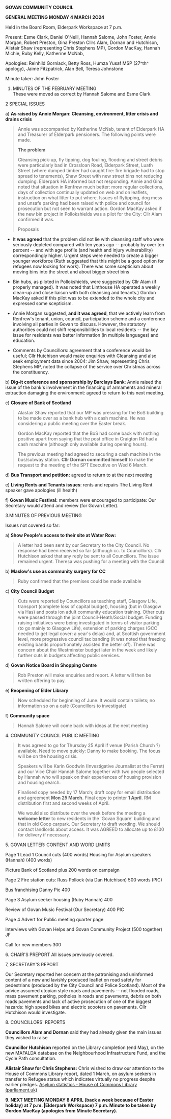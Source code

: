 **GOVAN COMMUNITY COUNCIL**

**GENERAL MEETING MONDAY 4 MARCH 2O24**

Held in the Board Room, Elderpark Workspace at 7 p.m.

Present: Esme Clark, Daniel O'Neill, Hannah Salome, John Foster, Annie
Morgan, Robert Preston, Gina Preston Cllrs Alam, Dornan and Hutchison,
Alistair Shaw (representing Chris Stephens MP), Gordon MacKay, Hannah
Michie, Ruby Kelly, Katherine McNab,

Apologies: Reinhild Gorniack, Betty Ross, Humza Yusaf MSP (27^th^
apology), Jaime Fitzpatrick, Alan Bell, Teresa Johnstone

Minute taker: John Foster

1.  MINUTES OF THE FEBRUARY MEETING\
    These were moved as correct by Hannah Salome and Esme Clark

2 SPECIAL ISSUES

a)  **As raised by Annie Morgan: Cleansing, environment, litter crisis
    and drains crisis**

> Annie was accompanied by Katherine McNab, tenant of Elderpark HA and
> Treasurer of Elderpark pensioners. The following points were made.
>
> **The problem**
>
> Cleansing pick-up, fly tipping, dog fouling, flooding and street
> debris were particularly bad in Crossloan Road, Elderpark Street,
> Luath Street (where dumped timber had caught fire: fire brigade had to
> stop spread to tenements), Shaw Street with new street bins not
> reducing dumping. Elderpark HA informed but not responding. Annie and
> Gina noted that situation in Renfrew much better: more regular
> collections, days of collection continually updated on web and on
> leaflets, instruction on what litter to put where. Issues of
> flytipping, dog mess and unsafe parking had been raised with police
> and council for prosecution but not seen to warrant action. Gordon
> MacKay asked if the new bin project in Pollokshields was a pilot for
> the City: Cllr Alam confirmed it was.
>
> Proposals

-   It **was agreed** that the problem did not lie with cleansing staff
    who were seriously depleted compared with ten years ago -- probably
    by over ten percent -- and with age profile (and health and injury
    vulnerability) correspondingly higher. Urgent steps were needed to
    create a bigger younger workforce (Ruth suggested that this might be
    a good option for refugees now looking for work). There was some
    scepticism about moving bins into the street and about bigger street
    bins

-   Bin hubs, as piloted in Pollokshields, were suggested by Cllr Alam
    (if properly managed). It was noted that Linthouse HA operated a
    weekly clean-up and close liaison with both cleansing and tenants.)
    Gordon MacKay asked if this pilot was to be extended to the whole
    city and expressed some scepticism.

-   Annie Morgan suggested, **and it was agreed**, that we actively
    learn from Renfrew's tenant, union, council, participation scheme
    and a conference involving all parties in Govan to discuss. However,
    the statutory authorities could not shift responsibilities to local
    residents -- the key issue for residents was better information (in
    multiple languages) and education.

-   Comments by Councillors: agreement that a conference would be
    useful; Cllr Hutchison would make enquiries with Cleansing and also
    seek employment data since 2004: Jim Shaw, representing Chris
    Stephens MP, noted the collapse of the service over Christmas across
    the constituency.

b)  **Dig-it conference and sponsorship by Barclays Bank**: Annie raised
    the issue of the bank's involvement in the financing of armaments
    and mineral extraction damaging the environment: agreed to return to
    this next meeting.

c)  **Closure of Bank of Scotland**

> Alastair Shaw reported that our MP was pressing for the BoS building
> to be made over as a bank hub with a cash machine. He was considering
> a public meeting over the Easter break.
>
> Gordon MacKay reported that the BoS had come back with nothing
> positive apart from saying that the post office in Craigton Rd had a
> cash machine (although only available during opening hours).
>
> The previous meeting had agreed to securing a cash machine in the
> bus/subway station. **Cllr Dornan committed himself** to make the
> request to the meeting of the SPT Executive on Wed 6 March.

d)  **Bus Transport and petition:** agreed to return to at the next
    meeting

e)  **Living Rents and Tenants issues**: rents and repairs The Living
    Rent speaker gave apologies (ill health)

f)  **Govan Music Festival:** members were encouraged to participate:
    Our Secretary would attend and review (for Govan Letter).

3.MINUTES OF PREVIOUS MEETING

Issues not covered so far:

a)  **Show People's access to their site at Water Row:**

> A letter had been sent by our Secretary to the City Council. No
> response had been received so far (although cc. to Councillors). Cllr
> Hutchison asked that any reply be sent to all Councillors. The issue
> remained urgent. Theresa was pushing for a meeting with the Council

b)  **Maslow's use as community surgery for CC**

> Ruby confirmed that the premises could be made available

c)  **City Council Budget**

> Cuts were reported by Councillors as teaching staff, Glasgow Life,
> transport (complete loss of capital budget), housing (but in Glasgow
> via Has) and posts ion adult community education training. Other cuts
> were passed through the joint Council-Heath/Social budget. Funding
> raising initiatives were being investigated in terms of visitor
> parking (to go mainly to Glasgow Life), extension of parking charges
> (GCC needed to get legal cover: a year's delay) and, at Scottish
> government level, more progressive council tax banding (it was noted
> that freezing existing bands proportionately assisted the better off).
> There was concern about the Westminster budget later in the week and
> likely further cuts in budgets affecting public services.

d)  **Govan Notice Board in Shopping Centre**

> Rob Preston will make enquiries and report. A letter will then be
> written offering to pay.

e)  **Reopening of Elder Library**

> Now scheduled for beginning of June. It would contain toilets; no
> information so on a café (Councillors to investigate)

f)  **Community space**

> Hannah Salome will come back with ideas at the next meeting

4\. COMMUNITY COUNCIL PUBLIC MEETING

> It was agreed to go for Thursday 25 April if venue (Parish Church ?)
> available. Need to move quickly: Danny to make booking. The focus will
> be on the housing crisis.
>
> Speakers will be Karin Goodwin (Investigative Journalist at the
> Ferret) and our Vice Chair Hannah Salome together with two people
> selected by Hannah who will speak on their experiences of housing
> provision and housing search.
>
> Finalised copy needed by 17 March; draft copy for email distribution
> and agreement **Mon 25 March.** Final copy to printer **1 April**. RM
> distribution first and second weeks of April.
>
> We would also distribute over the week before the meeting a **welcome
> letter** to new residents in the 'Govan Square' building and that in
> old Coop carpark. Our Secretary to draft wording. We should contact
> landlords about access. It was AGREED to allocate up to £100 for
> delivery if necessary.

5\. GOVAN LETTER: CONTENT AND WORD LIMITS

Page 1 Lead 1 Council cuts (400 words) Housing for Asylum speakers
(Hannah) (400 words)

Picture Bank of Scotland plus 200 words on campaign

Page 2 Fire station cuts: Russ Pollock (via Dan Hutchison) 500 words
(PIC)

Bus franchising Danny Pic 400

Page 3 Asylum seeker housing (Ruby Hannah) 400

Review of Govan Music Festival (Our Secretary) 400 PIC

Page 4 Advert for Public meeting quarter page

Interviews with Govan Helps and Govan Community Project (500 together)
JF

Call for new members 300

6\. CHAIR'S PREPORT All issues previously covered.

7, SECRETARY'S REPORT

Our Secretary reported her concern at the patronising and uninformed
content of a new and lavishly produced leaflet on road safety for
pedestrians (produced by the City Council and Police Scotland). Most of
the advice assumed utopian style roads and pavements -- not flooded
roads, mass pavement parking, potholes in roads and pavements, debris on
both roads pavements and lack of active prosecution of one of the
biggest hazards: high speed bikes and electric scooters on pavements.
Cllr Hutchison would investigate.

8\. COUNCILLORS' REPORTS

**Councillors Alam and Dornan** said they had already given the main
issues they wished to raise

**Councillor Hutchison** reported on the Library completion (end May),
on the new MAFALDA database on the Neighbourhood Infrastructure Fund,
and the Cycle Path consultation.

**Alistair Shaw for Chris Stephens:** Chris wished to draw our attention
to the House of Commons Library report, dated 1 March, on asylum seekers
in transfer to Refugee status which indicates virtually no progress
despite earlier pledges. [Asylum statistics - House of Commons Library
(parliament.uk)](https://commonslibrary.parliament.uk/research-briefings/sn01403/)

**9. NEXT MEETING MONDAY 8 APRIL (back a week because of Easter holiday)
at 7 p.m. \|Elderpark Workspace) 7 p.m. Minute to be taken by Gordon
MacKay (apologies from Minute Secretary).**
